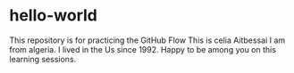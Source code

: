# hello-world
This repository is for practicing the GitHub Flow
This is celia Aitbessai I am from algeria. I lived in the Us since 1992. Happy to be among you  on this learning sessions. 
